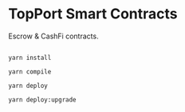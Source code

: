 # TopPort Smart Contracts

Escrow & CashFi contracts.

```shell

yarn install

yarn compile

yarn deploy

yarn deploy:upgrade
```
